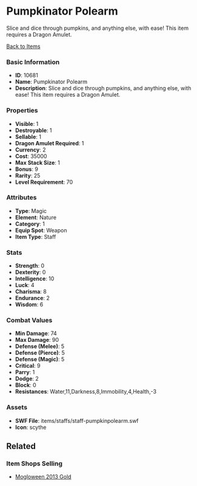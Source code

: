 # Pumpkinator Polearm

Slice and dice through pumpkins, and anything else, with ease! This item requires a Dragon Amulet.

[Back to Items](../items.md)

### Basic Information

- **ID**: 10681
- **Name**: Pumpkinator Polearm
- **Description**: Slice and dice through pumpkins, and anything else, with ease! This item requires a Dragon Amulet.

### Properties

- **Visible**: 1
- **Destroyable**: 1
- **Sellable**: 1
- **Dragon Amulet Required**: 1
- **Currency**: 2
- **Cost**: 35000
- **Max Stack Size**: 1
- **Bonus**: 9
- **Rarity**: 25
- **Level Requirement**: 70

### Attributes

- **Type**: Magic
- **Element**: Nature
- **Category**: 1
- **Equip Spot**: Weapon
- **Item Type**: Staff

### Stats

- **Strength**: 0
- **Dexterity**: 0
- **Intelligence**: 10
- **Luck**: 4
- **Charisma**: 8
- **Endurance**: 2
- **Wisdom**: 6

### Combat Values

- **Min Damage**: 74
- **Max Damage**: 90
- **Defense (Melee)**: 5
- **Defense (Pierce)**: 5
- **Defense (Magic)**: 5
- **Critical**: 9
- **Parry**: 1
- **Dodge**: 2
- **Block**: 0
- **Resistances**: Water,11,Darkness,8,Immobility,4,Health,-3

### Assets

- **SWF File**: items/staffs/staff-pumpkinpolearm.swf
- **Icon**: scythe

## Related

### Item Shops Selling

- [Mogloween 2013 Gold](../item-shops/374-mogloween-2013-gold.md)

